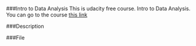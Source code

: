 ###Intro to Data Analysis
This is udacity free course. Intro to Data Analysis.
You can go to the course [this link](https://classroom.udacity.com/ud170)

###Description




###File 
